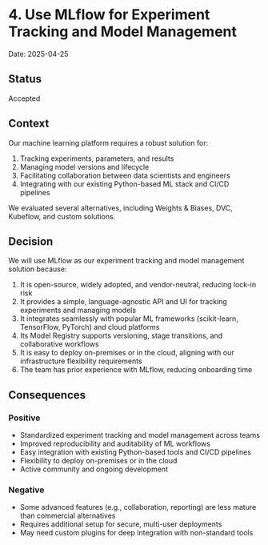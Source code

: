 # 4. Use MLflow for Experiment Tracking and Model Management

Date: 2025-04-25

## Status

Accepted

## Context

Our machine learning platform requires a robust solution for:
1. Tracking experiments, parameters, and results
2. Managing model versions and lifecycle
3. Facilitating collaboration between data scientists and engineers
4. Integrating with our existing Python-based ML stack and CI/CD pipelines

We evaluated several alternatives, including Weights & Biases, DVC, Kubeflow, and custom solutions.

## Decision

We will use MLflow as our experiment tracking and model management solution because:

1. It is open-source, widely adopted, and vendor-neutral, reducing lock-in risk
2. It provides a simple, language-agnostic API and UI for tracking experiments and managing models
3. It integrates seamlessly with popular ML frameworks (scikit-learn, TensorFlow, PyTorch) and cloud platforms
4. Its Model Registry supports versioning, stage transitions, and collaborative workflows
5. It is easy to deploy on-premises or in the cloud, aligning with our infrastructure flexibility requirements
6. The team has prior experience with MLflow, reducing onboarding time

## Consequences

### Positive

- Standardized experiment tracking and model management across teams
- Improved reproducibility and auditability of ML workflows
- Easy integration with existing Python-based tools and CI/CD pipelines
- Flexibility to deploy on-premises or in the cloud
- Active community and ongoing development

### Negative

- Some advanced features (e.g., collaboration, reporting) are less mature than commercial alternatives
- Requires additional setup for secure, multi-user deployments
- May need custom plugins for deep integration with non-standard tools
